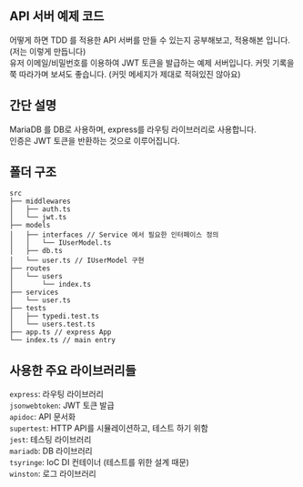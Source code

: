 ## API 서버 예제 코드
어떻게 하면 TDD 를 적용한 API 서버를 만들 수 있는지 공부해보고, 적용해본 입니다. (저는 이렇게 만듭니다)  
유저 이메일/비밀번호를 이용하여 JWT 토큰을 발급하는 예제 서버입니다.
커밋 기록을 쭉 따라가며 보셔도 좋습니다. (커밋 메세지가 제대로 적혀있진 않아요)  

## 간단 설명
MariaDB 를 DB로 사용하며, express를 라우팅 라이브러리로 사용합니다.  
인증은 JWT 토큰을 반환하는 것으로 이루어집니다.  

## 폴더 구조
```
src
├── middlewares
│   ├── auth.ts
│   └── jwt.ts
├── models
│   ├── interfaces // Service 에서 필요한 인터페이스 정의
│   │   └── IUserModel.ts
│   ├── db.ts
│   └── user.ts // IUserModel 구현
├── routes
│   └── users
│       └── index.ts
├── services
│   └── user.ts
├── tests
│   ├── typedi.test.ts
│   └── users.test.ts
├── app.ts // express App
└── index.ts // main entry
 ```

## 사용한 주요 라이브러리들
`express`: 라우팅 라이브러리  
`jsonwebtoken`: JWT 토큰 발급  
`apidoc`: API 문서화  
`supertest`: HTTP API를 시뮬레이션하고, 테스트 하기 위함  
`jest`: 테스팅 라이브러리  
`mariadb`: DB 라이브러리  
`tsyringe`: IoC DI 컨테이너 (테스트를 위한 설계 때문)  
`winston`: 로그 라이브러리  